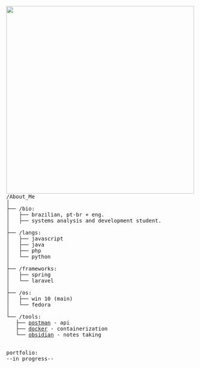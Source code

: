 <p float="left">
 <img src="https://github.com/bjmontr/bjmontr/blob/main/side_imgs/img1.jpg" width="500" align="left">
  <p float="left">
    <samp>
      /About_Me <br>
      │ <br>
      ├── /bio:<br>
             │&nbsp;&nbsp;&nbsp;├── brazilian, pt-br + eng.<br>
             │&nbsp;&nbsp;&nbsp;├── systems analysis and development student.<br>
      │<br>
      ├── /langs:<br>
          │&nbsp;&nbsp;&nbsp;├── javascript <br>
          │&nbsp;&nbsp;&nbsp;├── java <br>
          │&nbsp;&nbsp;&nbsp;├── php <br>
          │&nbsp;&nbsp;&nbsp;└── python <br>
      │<br>
      ├── /frameworks:<br>
          │&nbsp;&nbsp;&nbsp;├── spring <br>
          │&nbsp;&nbsp;&nbsp;└── laravel <br>
      │ <br>
      ├── /os:<br>
        │&nbsp;&nbsp;&nbsp;├── win 10 (main) <br>
        │&nbsp;&nbsp;&nbsp;└── fedora <br>
      │ <br>
      └── /tools:<br>
          &nbsp;&nbsp;&nbsp;├── <a href="https://github.com/mandiant/flare-vm">postman</a> - api<br>
          &nbsp;&nbsp;&nbsp;├── <a href="https://www.genymotion.com/">docker</a> - containerization <br>
          &nbsp;&nbsp;&nbsp;└── <a href="https://obsidian.md/">obsidian</a> - notes taking<br> 
     <br>
     <br>
     portfolio:<br>
         --in progress--
      <b>
    </samp>
  </p>
</p>
